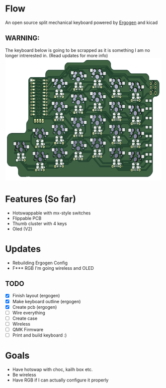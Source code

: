 # Flow
An open source split mechanical keyboard powered by [Ergogen](https://github.com/ergogen/ergogen) and kicad
## WARNING:
The keyboard below is going to be scrapped as it is something I am no longer intrerested in. (Read updates for more info)
<img src="pics/flow_v2.jpg"  width="611" height="393">

# Features (So far)
- Hotswappable with mx-style switches
- Flippable PCB
- Thumb cluster with 4 keys
- Oled (V2)

# Updates
- Rebuilding Ergogen Config
- F*** RGB I'm going wireless and OLED
## TODO
- [x] Finish layout (ergogen)
- [x] Make keyboard outline (ergogen) 
- [x] Create pcb (ergogen)
- [ ] Wire everything
- [ ] Create case  
- [ ] Wireless
- [ ] QMK Firmware
- [ ] Print and build keyboard :)

# Goals
- Have hotswap with choc, kailh box etc.
- Be wireless
- Have RGB if I can actually configure it properly
